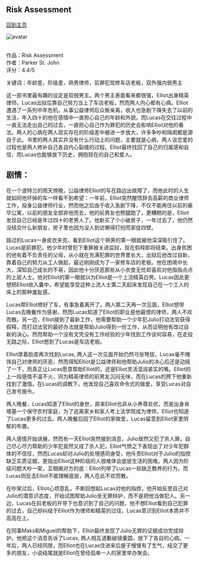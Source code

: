## Risk Assessment
[回到主页](https://boheme130.github.io/Fiction.git.io/)

![avatar](https://cdn.wallpapersafari.com/8/15/zQCAUb.jpg)
<br>
<br>


作品：Risk Assessment <br>
作者：Parker St. John <br>
评分：4.4/5 <br>

关键词：年龄差，阶级差，熟男律师，前罪犯现修车店老板，双外强内弱男主

这一部书里最有趣的设定是双弱男主。两个男主表面看来都很强，Elliot出身精英律师，Lucas出狱后靠自己努力当上了车店老板，然而两人内心都有心病。Elliot遭遇了一系列中年危机，从事公益律师后众叛亲离，收入也急剧下降失去了以前的生活，年入四十的他在感情中一直担心自己的年龄和外貌。而Lucas在交往过程中一直无法走出自己的过去，一直担心自己作为罪犯的历史会影响Elliot对他的看法。两人的心病在两人现实存在的阶级差中被进一步放大，许多争吵和隔阂都是源自于此。书里的两人其实并没有什么行动上的问题，主要就是心病，两人谈恋爱的过程也是两人修补自己各自内心裂缝的过程。Elliot最终找回了自己的归属感和自信，而Lucas也能够放下历史，拥抱现在的自己和爱人。

## 剧情：
在一个波特兰的雨天傍晚，公益律师Elliot的车在路边出故障了，而他此时的人生就如同他坏掉的车一样看不到希望：一年前，Elliot突然醒悟辞去高薪的商业律师工作，投身公益律师行业，然而他之后由于收入急剧下降，不仅不能再住以前的豪华公寓，以前的朋友全部弃他而去，他的前男友也劈腿跑了，更糟糕的是，Elliot发现自己已经是年过四十的老男人了。他新买了个小破房子，一年过去了，他仍然没结交什么新朋友，房子里也因为没人到访懒得打扮而家徒四壁。

路过的Lucas一身皮衣夹克，看到Elliot这个熟男的第一眼就被他深深吸引住了。Lucas是前罪犯，他少年时曾犯下重罪被关进监狱，现在假释即将结束。出身贫困的他有着不负责任的父母，从小就在充满犯罪的世界里长大，出狱后他改过自新，靠着自己的努力从工人做起，最近刚刚成为了一家修车店的老板。他在困境中长大，深知自己成长的不易，因此他十分厌恶那些从小衣食无忧却喜欢对他指指点点的上层人士。他对Elliot的第一眼就以为Elliot是一个上流精英白男。Lucas因此更想把Elliot收入囊中，希望能享受这种上流人士第二天起床发现自己在一个工人的床上的那种羞耻感。

Lucas帮Elliot修好了车，有事急着离开了。两人第二天再一次见面，Elliot想带Lucas去晚餐作为感谢，然而Lucas知道了Elliot的职业是他最恨的律师，两人不欢而散。另一边，Elliot接到了最新工作，他需要帮助一个少年犯Julio打动法官获得假释，而打动法官的最好办法就是帮助Julio得到一份工作，从而证明他有改过自新的决心。然而帮助一个没有文凭没有工作经验的少年找到工作谈何容易，在走投无路之际，Elliot想到了Lucas是车店老板。

Elliot厚着脸皮再次找到Lucas, 两人这一次见面开始仍然弓张弩拔，Lucas毫不掩饰自己对律师的厌恶，然而得知Elliot是公益律师和他帮助Julio的决心后还是动摇了一下，而真正让Lucas愿意帮助Elliot的，还是Elliot灵活湿润紧实的嘴。Elliot的上一段感情不温不火，同为精英律师的前男友沉闷无味，而在Lucas的胯下他重新找到了激情。在Lucas的调教下，他发现自己喜欢命令式的做爱，享受Lucas对自己发号施令。

两人晚餐，Lucas知道了Elliot的身世，原来Elliot也非从小养尊处优，而是出身肯塔基一个保守农村家庭，为了逃离家乡和家人考上法学院成为律师，Elliot也知道了Lucas更多的过去。两人晚餐后回了Elliot的家做爱，Lucas留意到Elliot家里阴郁的布置。

两人感情开始进展，然而有一天Elliot突然接到消息，Julio居然又犯了杀人罪。自己尽心尽力帮助的少年犯竟然又成了杀人犯，Elliot气愤之下表现出了对少年犯群体的不信任，然而Lucas却对Julio的处境感同身受，他斥责Elliot对于Julio的指控缺乏实质证据，更指出Elliot这种阶级的人很难体会底层生活的困难。两人因为阶级问题大吵一架，互相揭对方的底：Elliot列举了Lucas一些缺乏教养的行为，而Lucas则反击Elliot不能理解底层，两人在此不欢而散。

在吵架过后，Elliot心烦意乱，不断回想起Lucas对他的指控，他开始反思自己对Julio的潜意识态度，开始试图帮助Julio坐无罪辩护，而不是把他当做犯人。另一边，Lucas在前老板的开导下也意识到了自己的问题，他不想Elliot看到自己犯罪的过去，自己却纠结于Elliot作为律师和精英的过往，Lucas意识到Elliot本质并不高高在上。

在同事Maks和Miguel的帮助下，Elliot最终发现了Julio无罪的证据成功完成辩护。他把这个消息告诉了Lucas, 两人相互道歉破镜重圆，放下了各自的心病。一年后，两人已经同居，而Elliot也在Lucas住进来后屋子慢慢有了生气，结交了更多的朋友，小说结尾就是Elliot在曾经孤单一人的家里举办聚会。
